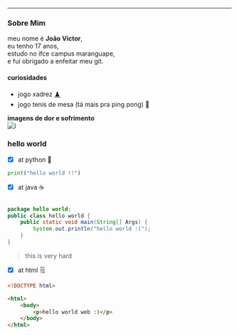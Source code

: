 ---
### Sobre Mim

meu nome é **João Victor**, <br>
eu tenho 17 anos, <br>
estudo no ifce campus maranguape, <br>
e fui obrigado a enfeitar meu git. <br>

#### curiosidades <br>
- jogo xadrez [♟️](https://www.chess.com/)<br>
- jogo tenis de mesa (tá mais pra ping pong) 🎾

**imagens de dor e sofrimento**<br>
![i](https://i.pinimg.com/474x/8e/81/a2/8e81a2dea4ee87cfccf724570f1772ed.jpg)



### hello world 

- [x] at python 🐍

```python
print("hello world !!")
```
- [x] at java ☕

```java

package hello world;
public class hello world {
    public static void main(String[] Args) {
        System.out.println("hello world :(");
    }
}
```
> this is very hard<br>

  - [x] at html 🗒️

```html
<!DOCTYPE html>

<html>
    <body>
        <p>hello world web :)</p>
    </body>
</html>
```

